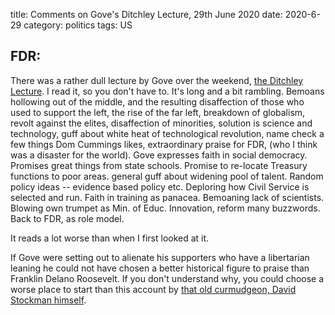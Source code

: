 title: Comments on Gove's Ditchley Lecture, 29th June 2020
date: 2020-6-29
category: politics
tags: US


## FDR:

There was a rather dull lecture by Gove over the weekend, [the Ditchley Lecture](https://www.gov.uk/government/publications/the-privilege-of-public-service-given-as-the-ditchley-annual-lecture).
I read it, so you don't have to.
It's long and a bit rambling.
Bemoans hollowing out of the middle, and the resulting disaffection of those who used to support the left, the rise of the far left, breakdown of globalism, revolt against the elites, 
disaffection of minorities, 
solution is science and technology,
guff about white heat of technological revolution, name check a few things Dom Cummings likes,
extraordinary praise for FDR, (who I think was a disaster for the world).
Gove expresses faith in social democracy.
Promises great things from state schools.
Promise to re-locate Treasury functions to poor areas.
general guff about widening pool of talent.
Random policy ideas -- evidence based policy etc.
Deploring how Civil Service is selected and run.
Faith in training as panacea.
Bemoaning lack of scientists.
Blowing own trumpet as Min. of Educ.
Innovation, reform many buzzwords.
Back to FDR, as role model.

It reads a lot worse than when I first looked at it. 

If Gove were setting out to alienate his supporters who have a libertarian leaning he could not have chosen a better historical figure to praise than Franklin Delano Roosevelt. If you don't understand why, you could choose a worse place to start than this account by [that old curmudgeon, David Stockman himself](https://mises.org/wire/mythical-banking-crisis-and-failure-new-deal).



